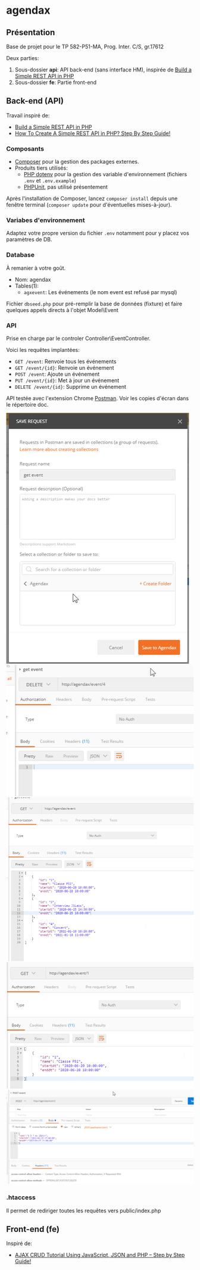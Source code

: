 # agendax

## Présentation

Base de projet pour le TP 582-P51-MA, Prog. Inter. C/S, gr.17612

Deux parties:
1. Sous-dossier **api**:  API back-end (sans interface HM), inspirée de [Build a Simple REST API in PHP](https://developer.okta.com/blog/2019/03/08/simple-rest-api-php)
1. Sous-dossier **fe**: Partie front-end

## Back-end (API)

Travail inspiré de:
* [Build a Simple REST API in PHP](https://developer.okta.com/blog/2019/03/08/simple-rest-api-php)
* [How To Create A Simple REST API in PHP? Step By Step Guide!](https://www.codeofaninja.com/2017/02/create-simple-rest-api-in-php.html)

### Composants

* [Composer](https://getcomposer.org/) pour la gestion des packages externes.
* Produits tiers utilisés:
    * [PHP dotenv](https://github.com/vlucas/phpdotenv) pour la gestion des variable d'environnement (fichiers `.env` et `.env.example`)
    * [PHPUnit](https://phpunit.de/getting-started/phpunit-9.html), pas utilisé présentement

Après l'installation de Composer, lancez `composer install` depuis une fenêtre terminal (`composer update` pour d'éventuelles mises-à-jour).

### Variabes d'environnement

Adaptez votre propre version du fichier `.env` notamment pour y placez vos paramètres de DB.

### Database

À remanier à votre goût.

* Nom: agendax
* Tables(1):
    * `agxevent`: Les événements (le nom event est refusé par mysql)

Fichier `dbseed.php` pour pré-remplir la base de données (fixture) et faire quelques appels directs à l'objet Model\Event

### API

Prise en charge par le controler Controller\EventController. 

Voici les requêtes implantées:

* `GET /event`: Renvoie tous les événements
* `GET /event/{id}`: Renvoie un événement
* `POST /event`: Ajoute un événement
* `PUT /event/{id}`: Met à jour un événement
* `DELETE /event/{id}`: Supprime un événement

API testée avec l'extension Chrome [Postman](https://chrome.google.com/webstore/detail/postman/fhbjgbiflinjbdggehcddcbncdddomop?hl=fr). Voir les copies d'écran dans le répertoire doc.

![](doc/Postman_creer_requete.png)
![](doc/Postman_requete_delete_event_4.png)
![](doc/Postman_requete_get_event.png)
![](doc/Postman_requete_get_event_1.png)
![](doc/Postman_requete_post_event_data.png)

### .htaccess

Il permet de rediriger toutes les requêtes vers public/index.php

## Front-end (fe)

Inspiré de:
* [AJAX CRUD Tutorial Using JavaScript, JSON and PHP – Step by Step Guide!](https://www.codeofaninja.com/2015/06/php-crud-with-ajax-and-oop.html)




